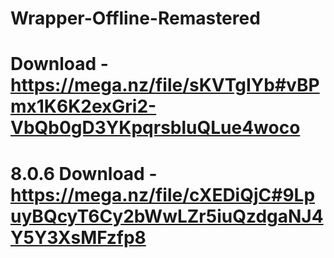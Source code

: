 # Wrapper-Offline-Remastered
# Download - https://mega.nz/file/sKVTgIYb#vBPmx1K6K2exGri2-VbQb0gD3YKpqrsbluQLue4woco
# 8.0.6 Download - https://mega.nz/file/cXEDiQjC#9LpuyBQcyT6Cy2bWwLZr5iuQzdgaNJ4Y5Y3XsMFzfp8
